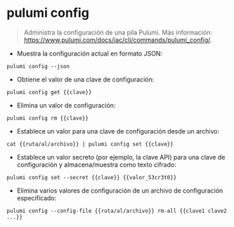# pulumi config

> Administra la configuración de una pila Pulumi.
> Más información: <https://www.pulumi.com/docs/iac/cli/commands/pulumi_config/>.

- Muestra la configuración actual en formato JSON:

`pulumi config --json`

- Obtiene el valor de una clave de configuración:

`pulumi config get {{clave}}`

- Elimina un valor de configuración:

`pulumi config rm {{clave}}`

- Establece un valor para una clave de configuración desde un archivo:

`cat {{ruta/al/archivo}} | pulumi config set {{clave}}`

- Establece un valor secreto (por ejemplo, la clave API) para una clave de configuración y almacena/muestra como texto cifrado:

`pulumi config set --secret {{clave}} {{valor_53cr3t0}}`

- Elimina varios valores de configuración de un archivo de configuración especificado:

`pulumi config --config-file {{ruta/al/archivo}} rm-all {{clave1 clave2 ...}}`
